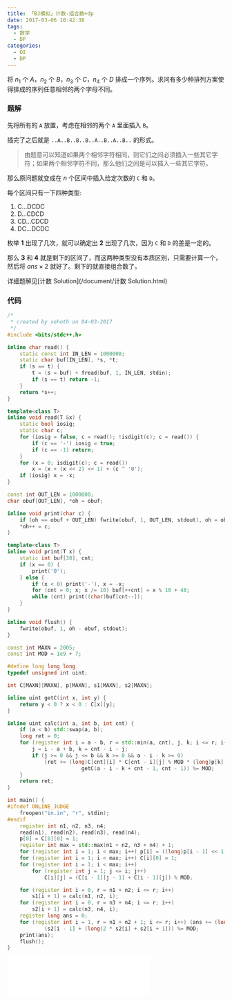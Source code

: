 ```yaml
---
title: 「BJ模拟」计数-组合数+dp
date: 2017-03-06 10:42:38
tags:
  - 数学
  - DP
categories:
  - OI
  - DP
---
```

将 $n_1$ 个 $A$，$n_2$ 个 $B$，$n_3$ 个 $C$，$n_4$ 个 $D$ 排成一个序列。求问有多少种排列方案使得排成的序列任意相邻的两个字母不同。
<!-- more -->

### 题解
先将所有的 `A` 放置，考虑在相邻的两个 `A` 里面插入 `B`。

插完了之后就是 `..A..B..B..B..A..B..A..B..` 的形式。

> 由题意可以知道如果两个相邻字符相同，则它们之间必须插入一些其它字符；如果两个相邻字符不同，那么他们之间是可以插入一些其它字符。

那么原问题就变成在 $n$ 个区间中插入给定次数的 `C` 和 `D`。

每个区间只有一下四种类型:
1. C...DCDC
2. D...CDCD
3. CD...CDCD
4. DC...DCDC

枚举 **1** 出现了几次，就可以确定出 **2** 出现了几次，因为 `C` 和 `D` 的差是一定的。

那么 **3** 和 **4** 就是剩下的区间了，而这两种类型没有本质区别，只需要计算一个，然后将 $ans \times 2$ 就好了。剩下的就直接组合数了。

详细题解见[计数 Solution](/document/计数 Solution.html)

### 代码
``` cpp
/* 
 * created by xehoth on 04-03-2017
 */
#include <bits/stdc++.h>

inline char read() {
    static const int IN_LEN = 1000000;
    static char buf[IN_LEN], *s, *t;
    if (s == t) {
        t = (s = buf) + fread(buf, 1, IN_LEN, stdin);
        if (s == t) return -1;
    }
    return *s++;
}

template<class T>
inline void read(T &x) {
    static bool iosig;
    static char c;
    for (iosig = false, c = read(); !isdigit(c); c = read()) {
        if (c == '-') iosig = true;
        if (c == -1) return;
    }
    for (x = 0; isdigit(c); c = read())
        x = (x + (x << 2) << 1) + (c ^ '0');
    if (iosig) x = -x;
}

const int OUT_LEN = 1000000;
char obuf[OUT_LEN], *oh = obuf;

inline void print(char c) {
    if (oh == obuf + OUT_LEN) fwrite(obuf, 1, OUT_LEN, stdout), oh = obuf;
    *oh++ = c;
}

template<class T>
inline void print(T x) {
    static int buf[30], cnt;
    if (x == 0) {
        print('0');
    } else {
        if (x < 0) print('-'), x = -x;
        for (cnt = 0; x; x /= 10) buf[++cnt] = x % 10 + 48;
        while (cnt) print((char)buf[cnt--]);
    }
}

inline void flush() {
    fwrite(obuf, 1, oh - obuf, stdout);
}

const int MAXN = 2005;
const int MOD = 1e9 + 7;

#define long long long
typedef unsigned int uint;

int C[MAXN][MAXN], p[MAXN], s1[MAXN], s2[MAXN];

inline uint getC(int x, int y) {
    return y < 0 ? x < 0 : C[x][y];
}

inline uint calc(int a, int b, int cnt) {
    if (a < b) std::swap(a, b);
    long ret = 0;
    for (register int i = a - b, r = std::min(a, cnt), j, k; i <= r; i++) {
        j = i - a + b, k = cnt - i - j;
        if (j >= 0 && j <= b && k >= 0 && a - i - k >= 0)
            (ret += (long)C[cnt][i] * C[cnt - i][j] % MOD * (long)p[k] % MOD * 
                        getC(a - i - k + cnt - 1, cnt - 1)) %= MOD;
    }
    return ret;
}

int main() {
#ifndef ONLINE_JUDGE
    freopen("in.in", "r", stdin);
#endif
    register int n1, n2, n3, n4;
    read(n1), read(n2), read(n3), read(n4);
    p[0] = C[0][0] = 1;
    register int max = std::max(n1 + n2, n3 + n4) + 1;
    for (register int i = 1; i < max; i++) p[i] = ((long)p[i - 1] << 1) % MOD;
    for (register int i = 1; i < max; i++) C[i][0] = 1;
    for (register int i = 1; i < max; i++)
        for (register int j = 1; j <= i; j++)
            C[i][j] = (C[i - 1][j - 1] + C[i - 1][j]) % MOD;

    for (register int i = 0, r = n1 + n2; i <= r; i++) 
        s1[i + 1] = calc(n1, n2, i);
    for (register int i = 0, r = n3 + n4; i <= r; i++) 
        s2[i + 1] = calc(n3, n4, i);
    register long ans = 0;
    for (register int i = 1, r = n1 + n2 + 1; i <= r; i++) (ans += (long)s1[i] *
            (s2[i - 1] + (long)2 * s2[i] + s2[i + 1])) %= MOD;
    print(ans);
    flush();
}
```
<iframe frameborder="no" border="0" marginwidth="0" marginheight="0" width=330 height=86 src="//music.163.com/outchain/player?type=2&id=793740&auto=1&height=66"></iframe>